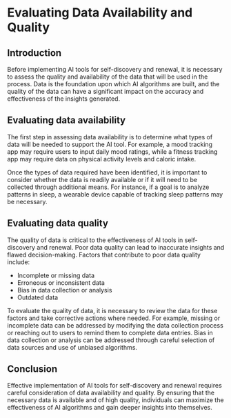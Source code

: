 Evaluating Data Availability and Quality
===========================================================================================================================

Introduction
------------

Before implementing AI tools for self-discovery and renewal, it is necessary to assess the quality and availability of the data that will be used in the process. Data is the foundation upon which AI algorithms are built, and the quality of the data can have a significant impact on the accuracy and effectiveness of the insights generated.

Evaluating data availability
----------------------------

The first step in assessing data availability is to determine what types of data will be needed to support the AI tool. For example, a mood tracking app may require users to input daily mood ratings, while a fitness tracking app may require data on physical activity levels and caloric intake.

Once the types of data required have been identified, it is important to consider whether the data is readily available or if it will need to be collected through additional means. For instance, if a goal is to analyze patterns in sleep, a wearable device capable of tracking sleep patterns may be necessary.

Evaluating data quality
-----------------------

The quality of data is critical to the effectiveness of AI tools in self-discovery and renewal. Poor data quality can lead to inaccurate insights and flawed decision-making. Factors that contribute to poor data quality include:

* Incomplete or missing data
* Erroneous or inconsistent data
* Bias in data collection or analysis
* Outdated data

To evaluate the quality of data, it is necessary to review the data for these factors and take corrective actions where needed. For example, missing or incomplete data can be addressed by modifying the data collection process or reaching out to users to remind them to complete data entries. Bias in data collection or analysis can be addressed through careful selection of data sources and use of unbiased algorithms.

Conclusion
----------

Effective implementation of AI tools for self-discovery and renewal requires careful consideration of data availability and quality. By ensuring that the necessary data is available and of high quality, individuals can maximize the effectiveness of AI algorithms and gain deeper insights into themselves.
